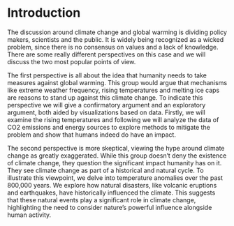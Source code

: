 # Introduction

The discussion around climate change and global warming is dividing policy makers, scientists and the public. It is widely being recognized as a wicked problem, since there is no consensus on values and a lack of knowledge. There are some really different perspectives on this case and we will discuss the two most popular points of view.

The first perspective is all about the idea that humanity needs to take measures against global warming. This group would argue that mechanisms like extreme weather frequency, rising temperatures and melting ice caps are reasons to stand up against this climate change. To indicate this perspective we will give a confirmatory argument and an exploratory argument, both aided by visualizations based on data. Firstly, we will examine the rising temperatures and following we will analyze the data of CO2 emissions and energy sources to explore methods to mitigate the problem and show that humans indeed do have an impact.

The second perspective is more skeptical, viewing the hype around climate change as greatly exaggerated. While this group doesn’t deny the existence of climate change, they question the significant impact humanity has on it. They see climate change as part of a historical and natural cycle. To illustrate this viewpoint, we delve into temperature anomalies over the past 800,000 years. We explore how natural disasters, like volcanic eruptions and earthquakes, have historically influenced the climate. This suggests that these natural events play a significant role in climate change, highlighting the need to consider nature’s powerful influence alongside human activity.